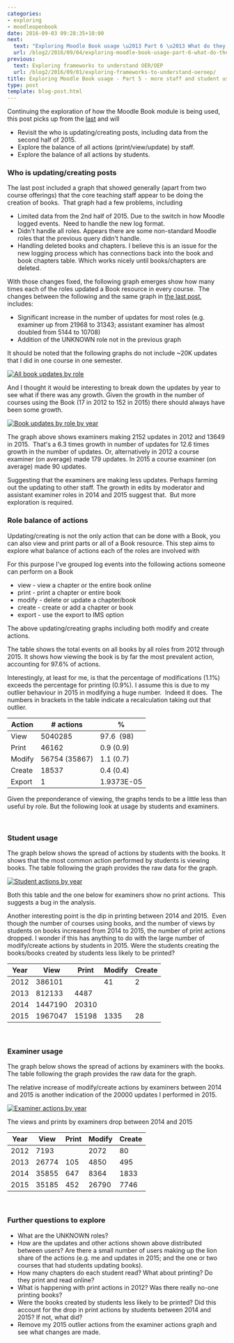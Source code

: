 ```yaml
---
categories:
- exploring
- moodleopenbook
date: 2016-09-03 09:28:35+10:00
next:
  text: "Exploring Moodle Book usage \u2013 Part 6 \u2013 What do they contain?"
  url: /blog2/2016/09/04/exploring-moodle-book-usage-part-6-what-do-they-contain/
previous:
  text: Exploring frameworks to understand OER/OEP
  url: /blog2/2016/09/01/exploring-frameworks-to-understand-oeroep/
title: Exploring Moodle Book usage - Part 5 - more staff and student use
type: post
template: blog-post.html
---
```

Continuing the exploration of how the Moodle Book module is being used, this post picks up from the [last](/blog2/2016/08/23/exploring-moodle-book-usage-part-4-students-and-initial-use/) and will

- Revisit the who is updating/creating posts, including data from the second half of 2015.
- Explore the balance of all actions (print/view/update) by staff.
- Explore the balance of all actions by students.

### Who is updating/creating posts

The last post included a graph that showed generally (apart from two course offerings) that the core teaching staff appear to be doing the creation of books.  That graph had a few problems, including

- Limited data from the 2nd half of 2015. Due to the switch in how Moodle logged events.  Need to handle the new log format.
- Didn't handle all roles. Appears there are some non-standard Moodle roles that the previous query didn't handle.
- Handling deleted books and chapters. I believe this is an issue for the new logging process which has connections back into the book and book chapters table. Which works nicely until books/chapters are deleted.

With those changes fixed, the following graph emerges show how many times each of the roles updated a Book resource in every course.  The changes between the following and the same graph in [the last post](/blog2/2016/08/23/exploring-moodle-book-usage-part-4-students-and-initial-use/), includes:

- Significant increase in the number of updates for most roles (e.g. examiner up from 21968 to 31343; assistant examiner has almost doubled from 5144 to 10708)
- Addition of the UNKNOWN role not in the previous graph

It should be noted that the following graphs do not include ~20K updates that I did in one course in one semester.

[![All book updates by role](images/29114140780_dd02bb63ab.jpg)](https://www.flickr.com/photos/david_jones/29114140780/in/dateposted-public/ "All book updates by role")

And I thought it would be interesting to break down the updates by year to see what if there was any growth. Given the growth in the number of courses using the Book (17 in 2012 to 152 in 2015) there should always have been some growth.

[![Book updates by role by year](images/29402519415_70efc9bdbc.jpg)](https://www.flickr.com/photos/david_jones/29402519415/in/dateposted-public/ "Book updates by role by year")

The graph above shows examiners making 2152 updates in 2012 and 13649 in 2015.  That's a 6.3 times growth in number of updates for 12.6 times growth in the number of updates. Or, alternatively in 2012 a course examiner (on average) made 179 updates. In 2015 a course examiner (on average) made 90 updates.

Suggesting that the examiners are making less updates. Perhaps farming out the updating to other staff. The growth in edits by moderator and assistant examiner roles in 2014 and 2015 suggest that.  But more exploration is required.

### Role balance of actions

Updating/creating is not the only action that can be done with a Book, you can also view and print parts or all of a Book resource. This step aims to explore what balance of actions each of the roles are involved with

For this purpose I've grouped log events into the following actions someone can perform on a Book

- view - view a chapter or the entire book online
- print - print a chapter or entire book
- modify - delete or update a chapter/book
- create - create or add a chapter or book
- export - use the export to IMS option

The above updating/creating graphs including both modify and create actions.

The table shows the total events on all books by all roles from 2012 through 2015. It shows how viewing the book is by far the most prevalent action, accounting for 97.6% of actions.

Interestingly, at least for me, is that the percentage of modifications (1.1%) exceeds the percentage for printing (0.9%). I assume this is due to my outlier behaviour in 2015 in modifying a huge number.  Indeed it does.  The numbers in brackets in the table indicate a recalculation taking out that outlier.

| Action | \# actions | % |
| --- | --- | --- |
| View | 5040285 | 97.6  (98) |
| Print | 46162 | 0.9 (0.9) |
| Modify | 56754 (35867) | 1.1 (0.7) |
| Create | 18537 | 0.4 (0.4) |
| Export | 1 | 1.9373E-05 |

Given the preponderance of viewing, the graphs tends to be a little less than useful by role. But the following look at usage by students and examiners.

 

### Student usage

The graph below shows the spread of actions by students with the books. It shows that the most common action performed by students is viewing books. The table following the graph provides the raw data for the graph.

[![Student actions by year](images/29379151786_8fe5854ac6.jpg)](https://www.flickr.com/photos/david_jones/29379151786/in/dateposted-public/ "Student actions by year")

Both this table and the one below for examiners show no print actions.  This suggests a bug in the analysis.

Another interesting point is the dip in printing between 2014 and 2015.  Even though the number of courses using books, and the number of views by students on books increased from 2014 to 2015, the number of print actions dropped. I wonder if this has anything to do with the large number of modify/create actions by students in 2015. Were the students creating the books/books created by students less likely to be printed?

| Year | View | Print | Modify | Create |
| --- | --- | --- | --- | --- |
| 2012 | 386101 |  | 41 | 2 |
| 2013 | 812133 | 4487 |  |  |
| 2014 | 1447190 | 20310 |  |  |
| 2015 | 1967047 | 15198 | 1335 | 28 |

 

### Examiner usage

The graph below shows the spread of actions by examiners with the books. The table following the graph provides the raw data for the graph.

The relative increase of modify/create actions by examiners between 2014 and 2015 is another indication of the 20000 updates I performed in 2015.

[![Examiner actions by year](images/29379150796_fc4a2168b0.jpg)](https://www.flickr.com/photos/david_jones/29379150796/in/dateposted-public/ "Examiner actions by year")

The views and prints by examiners drop between 2014 and 2015

| Year | View | Print | Modify | Create |
| --- | --- | --- | --- | --- |
| 2012 | 7193 |  | 2072 | 80 |
| 2013 | 26774 | 105 | 4850 | 495 |
| 2014 | 35855 | 647 | 8364 | 1833 |
| 2015 | 35185 | 452 | 26790 | 7746 |

 

### Further questions to explore

- What are the UNKNOWN roles?
- How are the updates and other actions shown above distributed between users? Are there a small number of users making up the lion share of the actions (e.g. me and updates in 2015; and the one or two courses that had students updating books).
- How many chapters do each student read? What about printing? Do they print and read online?
- What is happening with print actions in 2012? Was there really no-one printing books?
- Were the books created by students less likely to be printed? Did this account for the drop in print actions by students between 2014 and 2015? If not, what did?
- Remove my 2015 outlier actions from the examiner actions graph and see what changes are made.